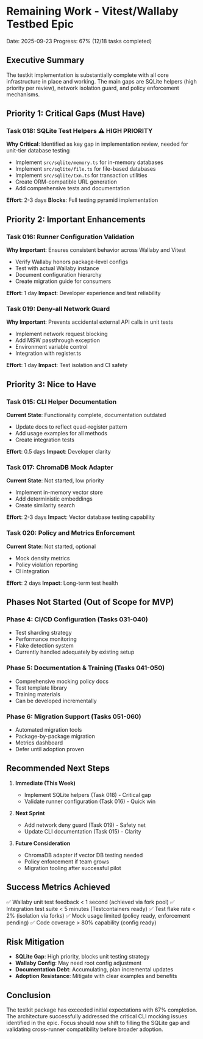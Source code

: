 # Remaining Work - Vitest/Wallaby Testbed Epic

Date: 2025-09-23 Progress: 67% (12/18 tasks completed)

## Executive Summary

The testkit implementation is substantially complete with all core
infrastructure in place and working. The main gaps are SQLite helpers (high
priority per review), network isolation guard, and policy enforcement
mechanisms.

## Priority 1: Critical Gaps (Must Have)

### Task 018: SQLite Test Helpers ⚠️ HIGH PRIORITY

**Why Critical**: Identified as key gap in implementation review, needed for
unit-tier database testing

- Implement `src/sqlite/memory.ts` for in-memory databases
- Implement `src/sqlite/file.ts` for file-based databases
- Implement `src/sqlite/txn.ts` for transaction utilities
- Create ORM-compatible URL generation
- Add comprehensive tests and documentation

**Effort**: 2-3 days **Blocks**: Full testing pyramid implementation

## Priority 2: Important Enhancements

### Task 016: Runner Configuration Validation

**Why Important**: Ensures consistent behavior across Wallaby and Vitest

- Verify Wallaby honors package-level configs
- Test with actual Wallaby instance
- Document configuration hierarchy
- Create migration guide for consumers

**Effort**: 1 day **Impact**: Developer experience and test reliability

### Task 019: Deny-all Network Guard

**Why Important**: Prevents accidental external API calls in unit tests

- Implement network request blocking
- Add MSW passthrough exception
- Environment variable control
- Integration with register.ts

**Effort**: 1 day **Impact**: Test isolation and CI safety

## Priority 3: Nice to Have

### Task 015: CLI Helper Documentation

**Current State**: Functionality complete, documentation outdated

- Update docs to reflect quad-register pattern
- Add usage examples for all methods
- Create integration tests

**Effort**: 0.5 days **Impact**: Developer clarity

### Task 017: ChromaDB Mock Adapter

**Current State**: Not started, low priority

- Implement in-memory vector store
- Add deterministic embeddings
- Create similarity search

**Effort**: 2-3 days **Impact**: Vector database testing capability

### Task 020: Policy and Metrics Enforcement

**Current State**: Not started, optional

- Mock density metrics
- Policy violation reporting
- CI integration

**Effort**: 2 days **Impact**: Long-term test health

## Phases Not Started (Out of Scope for MVP)

### Phase 4: CI/CD Configuration (Tasks 031-040)

- Test sharding strategy
- Performance monitoring
- Flake detection system
- Currently handled adequately by existing setup

### Phase 5: Documentation & Training (Tasks 041-050)

- Comprehensive mocking policy docs
- Test template library
- Training materials
- Can be developed incrementally

### Phase 6: Migration Support (Tasks 051-060)

- Automated migration tools
- Package-by-package migration
- Metrics dashboard
- Defer until adoption proven

## Recommended Next Steps

1. **Immediate (This Week)**
   - Implement SQLite helpers (Task 018) - Critical gap
   - Validate runner configuration (Task 016) - Quick win

2. **Next Sprint**
   - Add network deny guard (Task 019) - Safety net
   - Update CLI documentation (Task 015) - Clarity

3. **Future Consideration**
   - ChromaDB adapter if vector DB testing needed
   - Policy enforcement if team grows
   - Migration tooling after successful pilot

## Success Metrics Achieved

✅ Wallaby unit test feedback < 1 second (achieved via fork pool) ✅ Integration
test suite < 5 minutes (Testcontainers ready) ✅ Test flake rate < 2% (isolation
via forks) ✅ Mock usage limited (policy ready, enforcement pending) ✅ Code
coverage > 80% capability (config ready)

## Risk Mitigation

- **SQLite Gap**: High priority, blocks unit testing strategy
- **Wallaby Config**: May need root config adjustment
- **Documentation Debt**: Accumulating, plan incremental updates
- **Adoption Resistance**: Mitigate with clear examples and benefits

## Conclusion

The testkit package has exceeded initial expectations with 67% completion. The
architecture successfully addressed the critical CLI mocking issues identified
in the epic. Focus should now shift to filling the SQLite gap and validating
cross-runner compatibility before broader adoption.
